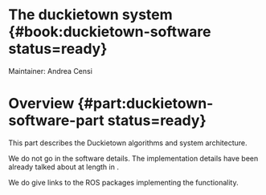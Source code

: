 # The duckietown system {#book:duckietown-software status=ready}

Maintainer: Andrea Censi


# Overview {#part:duckietown-software-part status=ready}

This part describes the Duckietown algorithms and system architecture.

We do not go in the software details. The implementation details have been already
talked about at length in [](#sw-development).

We do give links to the ROS packages implementing the functionality.
